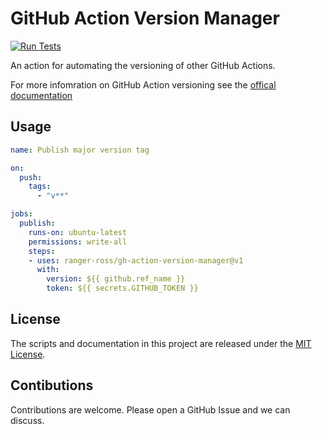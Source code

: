 # GitHub Action Version Manager

[![Run Tests](https://github.com/ranger-ross/gh-action-version-manager/actions/workflows/check.yaml/badge.svg)](https://github.com/ranger-ross/gh-action-version-manager/actions/workflows/check.yaml)

An action for automating the versioning of other GitHub Actions.

For more infomration on GitHub Action versioning see the [offical documentation](https://docs.github.com/en/actions/creating-actions/about-custom-actions#using-release-management-for-actions)

## Usage

```yaml
name: Publish major version tag

on:
  push:
    tags:
      - "v**"

jobs:
  publish:
    runs-on: ubuntu-latest
    permissions: write-all
    steps:
    - uses: ranger-ross/gh-action-version-manager@v1
      with:
        version: ${{ github.ref_name }}
        token: ${{ secrets.GITHUB_TOKEN }}
```


## License

The scripts and documentation in this project are released under the [MIT License](./LICENSE).

## Contibutions

Contributions are welcome. Please open a GitHub Issue and we can discuss.